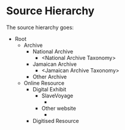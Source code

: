 # Source Hierarchy

The source hierarchy goes:
- Root
    - Archive
        - National Archive
            - \<National Archive Taxonomy>
        - Jamaican Archive
            - \<Jamaican Archive Taxonomy>
        - Other Archive
    - Online Resource
        - Digital Exhibit
            - SlaveVoyage
                - <Page URL>
            - Other website
                - <Page URL>
        - Digitised Resource